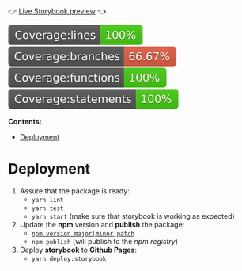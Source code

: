 :point_right: [Live Storybook preview](https://comatch.github.io/comatch-design-system) :point_left:

<img src="./.badges/badge-lines.svg" alt="lines coverage badge"> <img src="./.badges/badge-branches.svg" alt="lines coverage badge"> <img src="./.badges/badge-functions.svg" alt="lines coverage badge"> <img src="./.badges/badge-statements.svg" alt="lines coverage badge">

**Contents:**
- [Deployment](#deployment)

# Deployment

1. Assure that the package is ready:
   - `yarn lint`
   - `yarn test`
   - `yarn start` (make sure that storybook is working as expected)
2. Update the **npm** version and **publish** the package:
   - [`npm version major|minor|patch`](https://docs.npmjs.com/cli/version)
   - `npm publish` (will publish to the *npm registry*)
3. Deploy **storybook** to **Github Pages**:
   - `yarn deploy:storybook`
